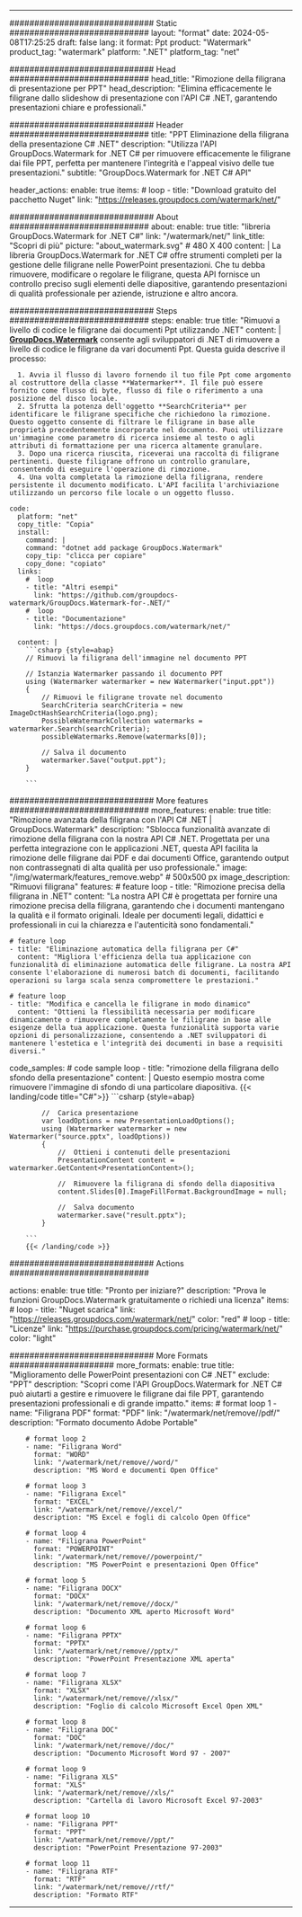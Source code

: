 
---
############################# Static ############################
layout: "format"
date:  2024-05-08T17:25:25
draft: false
lang: it
format: Ppt
product: "Watermark"
product_tag: "watermark"
platform: ".NET"
platform_tag: "net"

############################# Head ############################
head_title: "Rimozione della filigrana di presentazione per PPT"
head_description: "Elimina efficacemente le filigrane dallo slideshow di presentazione con l'API C# .NET, garantendo presentazioni chiare e professionali."

############################# Header ############################
title: "PPT Eliminazione della filigrana della presentazione C# .NET" 
description: "Utilizza l'API GroupDocs.Watermark for .NET C# per rimuovere efficacemente le filigrane dai file PPT, perfetta per mantenere l'integrità e l'appeal visivo delle tue presentazioni."
subtitle: "GroupDocs.Watermark for .NET C# API" 

header_actions:
  enable: true
  items:
    #  loop
    - title: "Download gratuito del pacchetto Nuget"
      link: "https://releases.groupdocs.com/watermark/net/"
      
############################# About ############################
about:
    enable: true
    title: "libreria GroupDocs.Watermark for .NET C#"
    link: "/watermark/net/"
    link_title: "Scopri di più"
    picture: "about_watermark.svg" # 480 X 400
    content: |
       La libreria GroupDocs.Watermark for .NET C# offre strumenti completi per la gestione delle filigrane nelle PowerPoint presentazioni. Che tu debba rimuovere, modificare o regolare le filigrane, questa API fornisce un controllo preciso sugli elementi delle diapositive, garantendo presentazioni di qualità professionale per aziende, istruzione e altro ancora.

############################# Steps ############################
steps:
    enable: true
    title: "Rimuovi a livello di codice le filigrane dai documenti Ppt utilizzando .NET"
    content: |
      **[GroupDocs.Watermark](https://products.groupdocs.com/watermark/net/)** consente agli sviluppatori di .NET di rimuovere a livello di codice le filigrane da vari documenti Ppt. Questa guida descrive il processo:
      
      1. Avvia il flusso di lavoro fornendo il tuo file Ppt come argomento al costruttore della classe **Watermarker**. Il file può essere fornito come flusso di byte, flusso di file o riferimento a una posizione del disco locale.
      2. Sfrutta la potenza dell'oggetto **SearchCriteria** per identificare le filigrane specifiche che richiedono la rimozione. Questo oggetto consente di filtrare le filigrane in base alle proprietà precedentemente incorporate nel documento. Puoi utilizzare un'immagine come parametro di ricerca insieme al testo o agli attributi di formattazione per una ricerca altamente granulare.
      3. Dopo una ricerca riuscita, riceverai una raccolta di filigrane pertinenti. Queste filigrane offrono un controllo granulare, consentendo di eseguire l'operazione di rimozione.
      4. Una volta completata la rimozione della filigrana, rendere persistente il documento modificato. L'API facilita l'archiviazione utilizzando un percorso file locale o un oggetto flusso.
   
    code:
      platform: "net"
      copy_title: "Copia"
      install:
        command: |
        command: "dotnet add package GroupDocs.Watermark"
        copy_tip: "clicca per copiare"
        copy_done: "copiato"
      links:
        #  loop
        - title: "Altri esempi"
          link: "https://github.com/groupdocs-watermark/GroupDocs.Watermark-for-.NET/"
        #  loop
        - title: "Documentazione"
          link: "https://docs.groupdocs.com/watermark/net/"
          
      content: |
        ```csharp {style=abap}
        // Rimuovi la filigrana dell'immagine nel documento PPT

        // Istanzia Watermarker passando il documento PPT
        using (Watermarker watermarker = new Watermarker("input.ppt"))
        {
            // Rimuovi le filigrane trovate nel documento
            SearchCriteria searchCriteria = new ImageDctHashSearchCriteria(logo.png);
            PossibleWatermarkCollection watermarks = watermarker.Search(searchCriteria);
            possibleWatermarks.Remove(watermarks[0]);

            // Salva il documento
            watermarker.Save("output.ppt");
        }
        
        ```  

############################# More features ############################
more_features:
  enable: true
  title: "Rimozione avanzata della filigrana con l'API C# .NET | GroupDocs.Watermark"
  description: "Sblocca funzionalità avanzate di rimozione della filigrana con la nostra API C# .NET. Progettata per una perfetta integrazione con le applicazioni .NET, questa API facilita la rimozione delle filigrane dai PDF e dai documenti Office, garantendo output non contrassegnati di alta qualità per uso professionale."
  image: "/img/watermark/features_remove.webp" # 500x500 px
  image_description: "Rimuovi filigrana"
  features:
    # feature loop
    - title: "Rimozione precisa della filigrana in .NET"
      content: "La nostra API C# è progettata per fornire una rimozione precisa della filigrana, garantendo che i documenti mantengano la qualità e il formato originali. Ideale per documenti legali, didattici e professionali in cui la chiarezza e l'autenticità sono fondamentali."

    # feature loop
    - title: "Eliminazione automatica della filigrana per C#"
      content: "Migliora l'efficienza della tua applicazione con funzionalità di eliminazione automatica delle filigrane. La nostra API consente l'elaborazione di numerosi batch di documenti, facilitando operazioni su larga scala senza compromettere le prestazioni."

    # feature loop
    - title: "Modifica e cancella le filigrane in modo dinamico"
      content: "Ottieni la flessibilità necessaria per modificare dinamicamente o rimuovere completamente le filigrane in base alle esigenze della tua applicazione. Questa funzionalità supporta varie opzioni di personalizzazione, consentendo a .NET sviluppatori di mantenere l'estetica e l'integrità dei documenti in base a requisiti diversi."
      
  code_samples:
    # code sample loop
    - title: "rimozione della filigrana dello sfondo della presentazione"
      content: |
        Questo esempio mostra come rimuovere l'immagine di sfondo di una particolare diapositiva.
        {{< landing/code title="C#">}}
        ```csharp {style=abap}
        
            //  Carica presentazione
            var loadOptions = new PresentationLoadOptions();
            using (Watermarker watermarker = new Watermarker("source.pptx", loadOptions))
            {
                //  Ottieni i contenuti delle presentazioni
                PresentationContent content = watermarker.GetContent<PresentationContent>();

                //  Rimuovere la filigrana di sfondo della diapositiva
                content.Slides[0].ImageFillFormat.BackgroundImage = null;

                //  Salva documento
                watermarker.save("result.pptx");
            }

        ```
        {{< /landing/code >}}


############################# Actions ############################

actions:
  enable: true
  title: "Pronto per iniziare?"
  description: "Prova le funzioni GroupDocs.Watermark gratuitamente o richiedi una licenza"
  items:
    #  loop
    - title: "Nuget scarica"
      link: "https://releases.groupdocs.com/watermark/net/"
      color: "red"
        #  loop
    - title: "Licenze"
      link: "https://purchase.groupdocs.com/pricing/watermark/net/"
      color: "light"


############################# More Formats #####################
more_formats:
    enable: true
    title: "Miglioramento delle PowerPoint presentazioni con C# .NET"
    exclude: "PPT"
    description: "Scopri come l'API GroupDocs.Watermark for .NET C# può aiutarti a gestire e rimuovere le filigrane dai file PPT, garantendo presentazioni professionali e di grande impatto."
    items: 
        # format loop 1
        - name: "Filigrana PDF"
          format: "PDF"
          link: "/watermark/net/remove//pdf/"
          description: "Formato documento Adobe Portable"

        # format loop 2
        - name: "Filigrana Word"
          format: "WORD"
          link: "/watermark/net/remove//word/"
          description: "MS Word e documenti Open Office"
          
        # format loop 3
        - name: "Filigrana Excel"
          format: "EXCEL"
          link: "/watermark/net/remove//excel/"
          description: "MS Excel e fogli di calcolo Open Office"

        # format loop 4
        - name: "Filigrana PowerPoint"
          format: "POWERPOINT"
          link: "/watermark/net/remove//powerpoint/"
          description: "MS PowerPoint e presentazioni Open Office"

        # format loop 5
        - name: "Filigrana DOCX"
          format: "DOCX"
          link: "/watermark/net/remove//docx/"
          description: "Documento XML aperto Microsoft Word"
          
        # format loop 6
        - name: "Filigrana PPTX"
          format: "PPTX"
          link: "/watermark/net/remove//pptx/"
          description: "PowerPoint Presentazione XML aperta"
          
        # format loop 7
        - name: "Filigrana XLSX"
          format: "XLSX"
          link: "/watermark/net/remove//xlsx/"
          description: "Foglio di calcolo Microsoft Excel Open XML"

        # format loop 8
        - name: "Filigrana DOC"
          format: "DOC"
          link: "/watermark/net/remove//doc/"
          description: "Documento Microsoft Word 97 - 2007"

        # format loop 9
        - name: "Filigrana XLS"
          format: "XLS"
          link: "/watermark/net/remove//xls/"
          description: "Cartella di lavoro Microsoft Excel 97-2003"

        # format loop 10
        - name: "Filigrana PPT"
          format: "PPT"
          link: "/watermark/net/remove//ppt/"
          description: "PowerPoint Presentazione 97-2003"

        # format loop 11
        - name: "Filigrana RTF"
          format: "RTF"
          link: "/watermark/net/remove//rtf/"
          description: "Formato RTF"

---